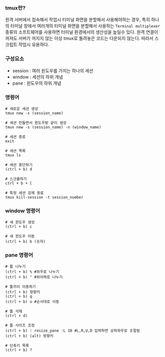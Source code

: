 ### tmux란?
원격 서버에서 접속해서 작업시 터미널 화면을 분할해서 사용해야하는 경우, 특히 하나의 터미널 창에서 여러개의 터미널 화면을 분할해서 사용하는 ```Terminal multiplexer```
종류의 소프트웨어를 사용하면 터미널 환경에서의 생산성을 높일수 있다.
원격 연결이 꺼져도 서버가 꺼지지 않는 이상 tmux로 돌려놓은 코드는 다운되지 않는다. 따라서 스크립트 작업시 유용하다.


### 구성요소
- session : 여러 윈도우를 가지는 하나의 세션
- window : 세션의 하위 개념
- pane : 윈도우의 하위 개념

### 명령어
```
# 새로운 세션 생성
tmux new -s (session_name)

# 세션 만들면서 윈도우랑 같이 생성
tmux new -s (session_name) -n (window_name)

# 세션 종료
exit

# 세션 목록
tmux ls

# 세션 중단하기
(ctrl + b) d

# 스크롤하기
ctrl + b + [

# 특정 세션 강제 종료
tmux kill-session -t session_number

```
### window 명령어
```
# 새 윈도우 생성
(ctrl + b) c

# 새 윈도우 이동
(ctrl + b) b (숫자)
```

### pane 명령어
```
# 틀 나누기
(ctrl + b) % #좌우로 나누기
(ctrl + b) " #위아래로 나누기

# 틀끼리 이동하기
(ctrl + b) 방향키
(ctrl + b) q
(ctrl + b) o #순서대로 이동

# 틀 삭제
(ctrl + d)

# 틀 사이즈 조정
(ctrl + b) : resize_pane -L 10 #L,R,U,D 입력하면 상하좌우로 조절됨
(ctrl + b) (alt) 방향키

# 단축키 목록
(ctrl + b) ?

```






